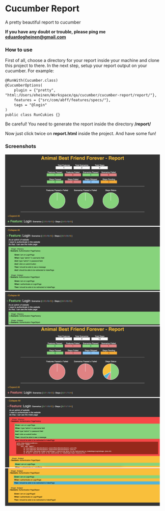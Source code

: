 # Cucumber Report
A pretty beautiful report to cucumber

**If you have any doubt or trouble, please ping me eduardogheinen@gmail.com**

### How to use
First of all, choose a directory for your report inside your machine and clone this project to there.
In the next step, setup your report output on your cucumber. For example:

```
@RunWith(Cucumber.class)
@CucumberOptions(
    plugin = {"pretty", "html:/Users/eheinen/Workspace/qa/cucumber/cucumber-report/report/"},
    features = {"src/com/abff/features/specs/"},
    tags = "@login"
)
public class RunCukies {}
```

Be careful! You need to generate the report inside the directory **/report/**

Now just click twice on **report.html** inside the project. And have some fun!

### Screenshots

![alt tag](https://github.com/eheinen/cucumber-report/blob/master/screenshots/screen01.png)
![alt tag](https://github.com/eheinen/cucumber-report/blob/master/screenshots/screen02.png)
![alt tag](https://github.com/eheinen/cucumber-report/blob/master/screenshots/screen03.png)
![alt tag](https://github.com/eheinen/cucumber-report/blob/master/screenshots/screen04.png)
![alt tag](https://github.com/eheinen/cucumber-report/blob/master/screenshots/screen05.png)
![alt tag](https://github.com/eheinen/cucumber-report/blob/master/screenshots/screen06.png)
